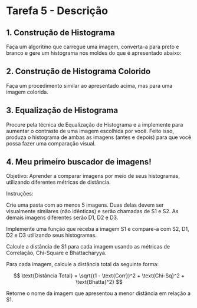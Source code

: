 # Tarefa 5 - Descrição
## 1. Construção de Histograma
Faça um algoritmo que carregue uma imagem, converta-a para preto e branco e gere um histograma nos moldes do que é apresentado abaixo:

## 2. Construção de Histograma Colorido
Faça um procedimento similar ao apresentado acima, mas para uma imagem colorida.
 
## 3. Equalização de Histograma
Procure pela técnica de Equalização de Histograma e a implemente para aumentar o contraste de uma imagem escolhida por você. Feito isso, produza o histograma de ambas as imagens (antes e depois) para que você possa fazer uma comparação visual.
  
## 4. Meu primeiro buscador de imagens!
Objetivo: Aprender a comparar imagens por meio de seus histogramas, utilizando diferentes métricas de distância.
 
Instruções:

Crie uma pasta com ao menos 5 imagens. Duas delas devem ser visualmente similares (não idênticas) e serão chamadas de S1 e S2. As demais imagens diferentes serão D1, D2 e D3.

Implemente uma função que receba a imagem S1 e compare-a com S2, D1, D2 e D3 utilizando seus histogramas.

Calcule a distância de S1 para cada imagem usando as métricas de Correlação, Chi-Square e Bhattacharyya.

Para cada imagem, calcule a distância total da seguinte forma:

$$
\text{Distância Total} = \sqrt{(1 - \text{Corr})^2 + \text{Chi-Sq}^2 + \text{Bhatta}^2}
$$


Retorne o nome da imagem que apresentou a menor distância em relação a S1.
